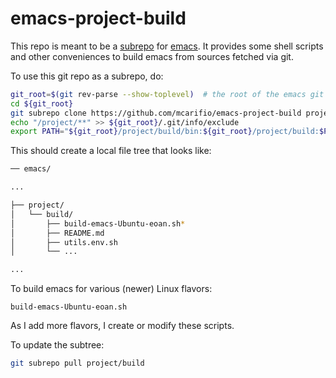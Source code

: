 # emacs-project-build

This repo is meant to be a [subrepo](https://github.com/ingydotnet/git-subrepo/) for [emacs](https://github.com/emacs-mirror/emacs). It provides some shell 
scripts and other conveniences to build emacs from sources fetched via git.

To use this git repo as a subrepo, do:

```bash
git_root=$(git rev-parse --show-toplevel)  # the root of the emacs git repo
cd ${git_root}
git subrepo clone https://github.com/mcarifio/emacs-project-build project/build -b prod
echo "/project/**" >> ${git_root}/.git/info/exclude
export PATH="${git_root}/project/build/bin:${git_root}/project/build:$PATH" # optional
```

This should create a local file tree that looks like:

```bash
── emacs/

...

├── project/
│   └── build/
│       ├── build-emacs-Ubuntu-eoan.sh*
│       ├── README.md
│       ├── utils.env.sh
│       └── ...

...

```

To build emacs for various (newer) Linux flavors:

```
build-emacs-Ubuntu-eoan.sh
```

As I add more flavors, I create or modify these scripts.


To update the subtree:

```bash
git subrepo pull project/build
```


